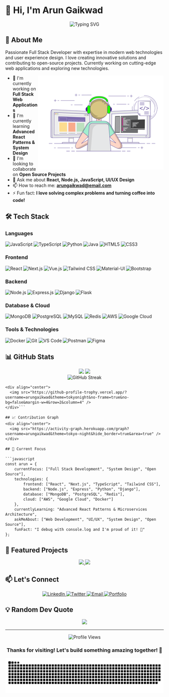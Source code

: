 # 👋 Hi, I'm Arun Gaikwad

<div align="center">
  <img src="https://readme-typing-svg.herokuapp.com?font=Fira+Code&pause=1000&color=2196F3&center=true&vCenter=true&width=435&lines=Full+Stack+Developer;UI%2FUX+Designer;Problem+Solver;Open+Source+Contributor" alt="Typing SVG" />
</div>

## 🚀 About Me

Passionate Full Stack Developer with expertise in modern web technologies and user experience design. I love creating innovative solutions and contributing to open-source projects. Currently working on cutting-edge web applications and exploring new technologies.

<img align="right" alt="Coding" width="400" src="https://raw.githubusercontent.com/devSouvik/devSouvik/master/gif3.gif">

- 🔭 I'm currently working on **Full Stack Web Applications**
- 🌱 I'm currently learning **Advanced React Patterns & System Design**
- 👯 I'm looking to collaborate on **Open Source Projects**
- 💬 Ask me about **React, Node.js, JavaScript, UI/UX Design**
- 📫 How to reach me: **arungaikwad@email.com**
- ⚡ Fun fact: **I love solving complex problems and turning coffee into code!**

## 🛠️ Tech Stack

### Languages
<p align="left">
  <img src="https://img.shields.io/badge/JavaScript-F7DF1E?style=for-the-badge&logo=javascript&logoColor=black" alt="JavaScript" />
  <img src="https://img.shields.io/badge/TypeScript-007ACC?style=for-the-badge&logo=typescript&logoColor=white" alt="TypeScript" />
  <img src="https://img.shields.io/badge/Python-3776AB?style=for-the-badge&logo=python&logoColor=white" alt="Python" />
  <img src="https://img.shields.io/badge/Java-ED8B00?style=for-the-badge&logo=java&logoColor=white" alt="Java" />
  <img src="https://img.shields.io/badge/HTML5-E34F26?style=for-the-badge&logo=html5&logoColor=white" alt="HTML5" />
  <img src="https://img.shields.io/badge/CSS3-1572B6?style=for-the-badge&logo=css3&logoColor=white" alt="CSS3" />
</p>

### Frontend
<p align="left">
  <img src="https://img.shields.io/badge/React-20232A?style=for-the-badge&logo=react&logoColor=61DAFB" alt="React" />
  <img src="https://img.shields.io/badge/Next.js-000000?style=for-the-badge&logo=next.js&logoColor=white" alt="Next.js" />
  <img src="https://img.shields.io/badge/Vue.js-35495E?style=for-the-badge&logo=vue.js&logoColor=4FC08D" alt="Vue.js" />
  <img src="https://img.shields.io/badge/Tailwind_CSS-38B2AC?style=for-the-badge&logo=tailwind-css&logoColor=white" alt="Tailwind CSS" />
  <img src="https://img.shields.io/badge/Material--UI-0081CB?style=for-the-badge&logo=material-ui&logoColor=white" alt="Material-UI" />
  <img src="https://img.shields.io/badge/Bootstrap-563D7C?style=for-the-badge&logo=bootstrap&logoColor=white" alt="Bootstrap" />
</p>

### Backend
<p align="left">
  <img src="https://img.shields.io/badge/Node.js-43853D?style=for-the-badge&logo=node.js&logoColor=white" alt="Node.js" />
  <img src="https://img.shields.io/badge/Express.js-404D59?style=for-the-badge" alt="Express.js" />
  <img src="https://img.shields.io/badge/Django-092E20?style=for-the-badge&logo=django&logoColor=white" alt="Django" />
  <img src="https://img.shields.io/badge/Flask-000000?style=for-the-badge&logo=flask&logoColor=white" alt="Flask" />
</p>

### Database & Cloud
<p align="left">
  <img src="https://img.shields.io/badge/MongoDB-4EA94B?style=for-the-badge&logo=mongodb&logoColor=white" alt="MongoDB" />
  <img src="https://img.shields.io/badge/PostgreSQL-316192?style=for-the-badge&logo=postgresql&logoColor=white" alt="PostgreSQL" />
  <img src="https://img.shields.io/badge/MySQL-00000F?style=for-the-badge&logo=mysql&logoColor=white" alt="MySQL" />
  <img src="https://img.shields.io/badge/Redis-DC382D?style=for-the-badge&logo=redis&logoColor=white" alt="Redis" />
  <img src="https://img.shields.io/badge/Amazon_AWS-232F3E?style=for-the-badge&logo=amazon-aws&logoColor=white" alt="AWS" />
  <img src="https://img.shields.io/badge/Google_Cloud-4285F4?style=for-the-badge&logo=google-cloud&logoColor=white" alt="Google Cloud" />
</p>

### Tools & Technologies
<p align="left">
  <img src="https://img.shields.io/badge/Docker-2496ED?style=for-the-badge&logo=docker&logoColor=white" alt="Docker" />
  <img src="https://img.shields.io/badge/Git-F05032?style=for-the-badge&logo=git&logoColor=white" alt="Git" />
  <img src="https://img.shields.io/badge/VS_Code-007ACC?style=for-the-badge&logo=visual-studio-code&logoColor=white" alt="VS Code" />
  <img src="https://img.shields.io/badge/Postman-FF6C37?style=for-the-badge&logo=postman&logoColor=white" alt="Postman" />
  <img src="https://img.shields.io/badge/Figma-F24E1E?style=for-the-badge&logo=figma&logoColor=white" alt="Figma" />
</p>

## 📊 GitHub Stats

<div align="center">
  <img height="180em" src="https://github-readme-stats.vercel.app/api?username=arungaikwad&show_icons=true&theme=tokyonight&include_all_commits=true&count_private=true&hide_border=true"/>
  <img height="180em" src="https://github-readme-stats.vercel.app/api/top-langs/?username=arungaikwad&layout=compact&langs_count=8&theme=tokyonight&hide_border=true"/>
</div>

<div align="center">
  <img src="https://github-readme-streak-stats.herokuapp.com/?user=arungaikwad&theme=tokyonight&hide_border=true" alt="GitHub Streak" />
</div>

```## 🏆 GitHub Trophies
<div align="center">
  <img src="https://github-profile-trophy.vercel.app/?username=arungaikwad&theme=tokyonight&no-frame=true&no-bg=false&margin-w=4&row=2&column=4" />
</div>```

## 📈 Contribution Graph
<div align="center">
  <img src="https://activity-graph.herokuapp.com/graph?username=arungaikwad&theme=tokyo-night&hide_border=true&area=true" />
</div>

## 🎯 Current Focus

```javascript
const arun = {
    currentFocus: ["Full Stack Development", "System Design", "Open Source"],
    technologies: {
        frontend: ["React", "Next.js", "TypeScript", "Tailwind CSS"],
        backend: ["Node.js", "Express", "Python", "Django"],
        database: ["MongoDB", "PostgreSQL", "Redis"],
        cloud: ["AWS", "Google Cloud", "Docker"]
    },
    currentlyLearning: "Advanced React Patterns & Microservices Architecture",
    askMeAbout: ["Web Development", "UI/UX", "System Design", "Open Source"],
    funFact: "I debug with console.log and I'm proud of it! 🚀"
};
```

## 🌟 Featured Projects

<div align="center">
  <a href="https://github.com/arungaikwad/project1">
    <img src="https://github-readme-stats.vercel.app/api/pin/?username=arungaikwad&repo=project1&theme=tokyonight&hide_border=true" />
  </a>
  <a href="https://github.com/arungaikwad/project2">
    <img src="https://github-readme-stats.vercel.app/api/pin/?username=arungaikwad&repo=project2&theme=tokyonight&hide_border=true" />
  </a>
</div>

## 📫 Let's Connect

<div align="center">
  <a href="https://linkedin.com/in/arungaikwad">
    <img src="https://img.shields.io/badge/LinkedIn-0077B5?style=for-the-badge&logo=linkedin&logoColor=white" alt="LinkedIn" />
  </a>
  <a href="https://twitter.com/arungaikwad">
    <img src="https://img.shields.io/badge/Twitter-1DA1F2?style=for-the-badge&logo=twitter&logoColor=white" alt="Twitter" />
  </a>
  <a href="mailto:arungaikwad@email.com">
    <img src="https://img.shields.io/badge/Email-D14836?style=for-the-badge&logo=gmail&logoColor=white" alt="Email" />
  </a>
  <a href="https://arungaikwad.dev">
    <img src="https://img.shields.io/badge/Portfolio-000000?style=for-the-badge&logo=About.me&logoColor=white" alt="Portfolio" />
  </a>
</div>

## 💡 Random Dev Quote
<div align="center">
  <img src="https://quotes-github-readme.vercel.app/api?type=horizontal&theme=tokyonight" />
</div>

---

<div align="center">
  <img src="https://komarev.com/ghpvc/?username=arungaikwad&label=Profile%20views&color=0e75b6&style=flat" alt="Profile Views" />
  
  ### Thanks for visiting! Let's build something amazing together! 🚀
  
  <img src="https://raw.githubusercontent.com/platane/snk/output/github-contribution-grid-snake.svg" alt="Snake animation" />
</div>

